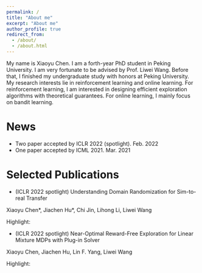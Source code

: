 ```yaml
---
permalink: /
title: "About me"
excerpt: "About me"
author_profile: true
redirect_from: 
  - /about/
  - /about.html
---
```


My name is Xiaoyu Chen. I am a forth-year PhD student in Peking University. I am very fortunate to be advised by Prof. Liwei Wang. Before that, I finished my undergraduate study with honors at Peking University. My research interests lie in reinforcement learning and online learning. For reinforcement learning, I am interested in designing efficient exploration algorithms with theoretical guarantees. For online learning, I mainly focus on bandit learning.

News
======
* Two paper accepted by ICLR 2022 (spotlight). Feb. 2022
* One paper accepted by ICML 2021. Mar. 2021

Selected Publications
======
* (ICLR 2022 spotlight) Understanding Domain Randomization for Sim-to-real Transfer

Xiaoyu Chen*, Jiachen Hu*,  Chi Jin, Lihong Li, Liwei Wang

Highlight:

* (ICLR 2022 spotlight) Near-Optimal Reward-Free Exploration for Linear Mixture MDPs with Plug-in Solver

Xiaoyu Chen, Jiachen Hu, Lin F. Yang, Liwei Wang

Highlight: